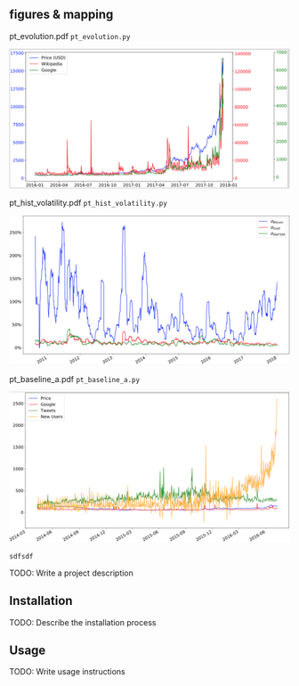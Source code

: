 figures & mapping
-----------------

pt_evolution.pdf `pt_evolution.py`

![test](/F_Figs/S_Screenshots/pt_evolution.png "Description goes here")

pt_hist_volatility.pdf `pt_hist_volatility.py`

![test](/F_Figs/S_Screenshots/pt_hist_volatility.png "Description goes here")

pt_baseline_a.pdf `pt_baseline_a.py`

![test](/F_Figs/S_Screenshots/pt_baseline_a.png "Description goes here")

```
sdfsdf

```


TODO: Write a project description

## Installation

TODO: Describe the installation process

## Usage

TODO: Write usage instructions

